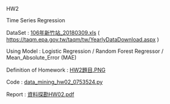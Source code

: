HW2

Time Series Regression

DataSet : [106年新竹站_20180309.xls](https://github.com/laynotena/Data-Mining/blob/main/HW2/106%E5%B9%B4%E6%96%B0%E7%AB%B9%E7%AB%99_20180309.xls) ( https://taqm.epa.gov.tw/taqm/tw/YearlyDataDownload.aspx )

Using Model : Logistic Regression / Random Forest Regressor / Mean_Absolute_Error (MAE)

Definition of Homework : [HW2題目.PNG]( https://github.com/laynotena/Data-Mining/blob/main/HW2/DMHW2.PNG )

Code : [data_mining_hw02_0753524.py](https://github.com/laynotena/Data-Mining/blob/main/HW2/data_mining_hw02_0753524.py)

Report : [資料探勘HW02.pdf](https://github.com/laynotena/Data-Mining/blob/main/HW2/%E8%B3%87%E6%96%99%E6%8E%A2%E5%8B%98HW02.pdf) 







